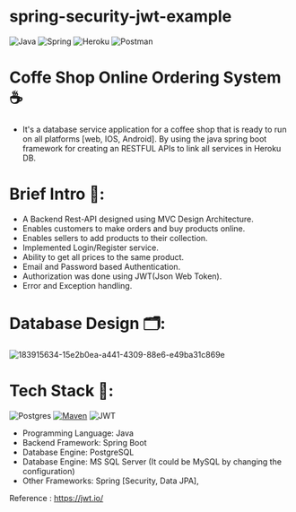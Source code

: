# spring-security-jwt-example
![Java](https://img.shields.io/badge/java-%23ED8B00.svg?style=for-the-badge&logo=java&logoColor=white)
![Spring](https://img.shields.io/badge/spring-%236DB33F.svg?style=for-the-badge&logo=spring&logoColor=white)
![Heroku](https://img.shields.io/badge/Heroku-59666C?style=for-the-badge&logo=Heroku&logoColor=white)
![Postman](https://img.shields.io/badge/Postman-FF6C37?style=for-the-badge&logo=postman&logoColor=white)

# Coffe Shop Online Ordering System ☕️
- It's a database service application for a coffee shop that is ready to run on all platforms [web, IOS, Android]. By using the java spring boot framework for creating an 
RESTFUL APIs to link all services in Heroku DB.

# Brief Intro 📝:

- A Backend Rest-API designed using MVC Design Architecture.
- Enables customers to make orders and buy products online.
- Enables sellers to add products to their collection.
- Implemented Login/Register service.
- Ability to get all prices to the same product.
- Email and Password based Authentication.
- Authorization was done using JWT(Json Web Token).
- Error and Exception handling.


# Database Design 🗂:
![183915634-15e2b0ea-a441-4309-88e6-e49ba31c869e](https://github.com/Mohamed-fawzyy/Coffee-Shop-App/assets/111665714/216f0ffc-286f-406f-a31d-f2d551659786)

# Tech Stack 🚀:

![Postgres](https://img.shields.io/badge/postgres-%23316192.svg?style=for-the-badge&logo=postgresql&logoColor=white)
[![Maven](https://badgen.net/badge/icon/maven?icon=maven&label)](https://https://maven.apache.org/)
![JWT](https://img.shields.io/badge/JWT-black?style=for-the-badge&logo=JSON%20web%20tokens)

- Programming Language: Java
- Backend Framework: Spring Boot
- Database Engine: PostgreSQL
- Database Engine: MS SQL Server (It could be MySQL by changing the configuration)
- Other Frameworks: Spring [Security, Data JPA],

Reference : https://jwt.io/
